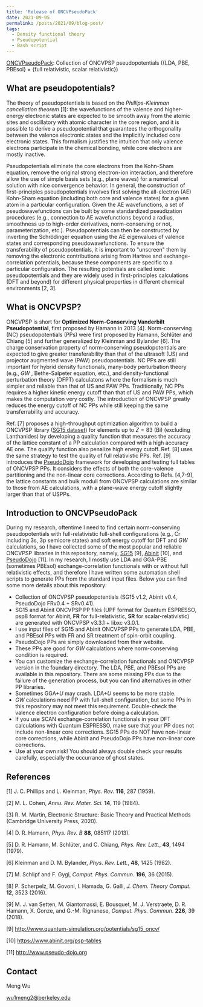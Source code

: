 ```yaml
---
title: 'Release of ONCVPseudoPack'
date: 2021-09-05
permalink: /posts/2021/09/blog-post/
tags:
  - Density functional theory
  - Pseudopotential
  - Bash script
---
```


[ONCVPseudoPack](https://github.com/wu2meng3/ONCVPseudoPack): Collection of ONCVPSP pseudopotentials ({LDA, PBE, PBEsol} $\times$ {full relativistic, scalar relativistic})

## What are pseudopotentials?

The theory of pseudopotentials is based on the *Phillips-Kleinman cancellation theorem* [1]: the wavefunctions of the valence and higher-energy electronic states are expected to be smooth away from the atomic sites and oscillatory with atomic character in the core region, and it is possible to derive a pseudopotential that guarantees the orthogonality between the valence electronic states and the implicitly included core electronic states. This formalism justifies the intuition that only valence electrons participate in the chemical bonding, while core electrons are mostly inactive. 

Pseudopotentials eliminate the core electrons from the Kohn-Sham equation, remove the original strong electron-ion interaction, and therefore allow the use of simple basis sets (e.g., plane waves) for a numerical solution with nice convergence behavior. In general, the construction of first-principles pseudopotentials involves first solving the all-electron (AE) Kohn-Sham equation (including both core and valence states) for a given atom in a particular configuration. Given the AE wavefunctions, a set of pseudowavefunctions can be built by some standardized pseudization procedures (e.g., connection to AE wavefunctions beyond a radius, smoothness up to high-order derivatives, norm-conserving or not, parameterization, etc.). Pseudopotentials can then be constructed by inverting the Schrödinger equation using the AE eigenvalues of valence states and corresponding pseudowavefunctions. To ensure the transferability of pseudopotentials, it is important to "unscreen" them by removing the electronic contributions arising from Hartree and exchange-correlation potentials, because these components are specific to a particular configuration. The resulting potentials are called ionic pseudopotentials and they are widely used in first-principles calculations (DFT and beyond) for different physical properties in different chemical environments [2, 3].

## What is ONCVPSP?

ONCVPSP is short for **Optimized Norm-Conserving Vanderbilt Pseudopotential**, first proposed by Hamann in 2013 [4]. Norm-conserving (NC) pseudopotentials (PPs) were first proposed by Hamann, Schlüter and Chiang [5] and further generalized by Kleinman and Bylander [6]. The charge conservation property of norm-conserving pseudopotentials are expected to give greater transferability than that of the ultrasoft (US) and projector augmented wave (PAW) pseudopotentials. NC PPs are still important for hybrid density functionals, many-body perturbation theory (e.g., $GW$ , Bethe-Salpeter equation, etc.), and density-functional perturbation theory (DFPT) calculatons where the formalism is much simpler and reliable than that of US and PAW PPs. Traditionally, NC PPs requires a higher kinetic energy cutoff than that of US and PAW PPs, which makes the computation very costly. The introduction of ONCVPSP greatly reduces the energy cutoff of NC PPs while still keeping the same transferrability and accuracy.

Ref. [7] proposes a high-throughput optimization algorithm to build a ONCVPSP library ([SG15 dataset](http://www.quantum-simulation.org/potentials/sg15_oncv/)) for elements up to $Z=83$ (Bi) (excluding Lanthanides) by developing a quality function that measures the accuracy of the lattice constant of a PP calculation compared with a high accuracy AE one. The qualify function also penalize high energy cutoff. Ref. [8] uses the same strategy to test the quality of full relativistic PPs. Ref. [9] introduces the [PseudoDojo](http://www.pseudo-dojo.org) framework for developing and testing full tables of ONCVPSP PPs. It considers the effects of both the core-valence partitioning and the non-linear core corrections. According to Refs. [4,7-9], the lattice constants and bulk moduli from ONCVPSP calculations are similar to those from AE calculations, with a plane-wave energy cutoff slightly larger than that of USPPs.

## Introduction to ONCVPseudoPack

During my research, oftentime I need to find certain norm-conserving pseudopotentials with full-relativistic full-shell configurations (e.g., Cr including 3s, 3p semicore states) and soft energy cutoff for DFT and $GW$ calculations, so I have collected some of the most popular and reliable ONCVPSP libraries in this repository, namely, [SG15](http://www.quantum-simulation.org/potentials/sg15_oncv/) [9], [Abinit](https://www.abinit.org/psp-tables) [10], and [PseudoDojo](http://www.pseudo-dojo.org) [11]. In my research, I mostly use LDA and GGA-PBE (sometimes PBEsol) exchange-correlation functionals with or without full relativistic effects, and therefore I have written some automation shell scripts to generate  PPs from the standard input files. Below you can find some more details about this repository:

* Collection of ONCVPSP pseudopotentials (SG15 v1.2, Abinit v0.4, PseudoDojo FRv0.4 + SRv0.41).
* SG15 and Abinit ONCVPSP PP files (UPF format for Quantum ESPRESSO, psp8 format for Abinit,
  **FR** for full-relativistic, **SR** for scalar-relativistic) are generated with ONCVPSP v3.3.1 + libxc v3.0.1.
* I use input files of SG15 and Abinit ONCVPSP PPs to generate LDA, PBE, and PBEsol PPs with FR and SR treatment of spin-orbit coupling.
* PseudoDojo PPs are simply downloaded from their website.
* These PPs are good for $GW$ calculations where norm-conserving condition is required.
* You can customize the exchange-correlation functionals and ONCVPSP version in the foundary directory. The LDA, PBE, and PBEsol PPs are available in this repository. There are some missing PPs due to the failure of the generation process, but you can find alternatives in other PP libraries.
* Sometimes GGA+$U$ may crash. LDA+$U$ seems to be more stable.
* $GW$ calculations need PP with full-shell configuration, but some PPs in this repository may not meet this requirement. Double-check the valence electron configuration before doing a calculation.
* If you use SCAN exchange-correlation functionals in your DFT calculations with Quantum ESPRESSO, make sure that your PP does not include non-linear core corrections. SG15 PPs do NOT have non-linear core corrections, while Abinit and PseudoDojo PPs have non-linear core corrections.
* Use at your own risk! You should always double check your results carefully, especially the occurrance of ghost states.

## References

[1] J. C. Phillips and L. Kleinman, _Phys. Rev._ **116**, 287 (1959).

[2] M. L. Cohen, _Annu. Rev. Mater. Sci._ **14**, 119 (1984).

[3] R. M. Martin, Electronic Structure: Basic Theory and Practical Methods (Cambridge University Press, 2020).

[4] D. R. Hamann, _Phys. Rev. B_ **88**, 085117 (2013).

[5] D. R. Hamann, M. Schlüter, and C. Chiang, _Phys. Rev. Lett._, **43**, 1494 (1979).

[6] Kleinman and D. M. Bylander, _Phys. Rev. Lett._, **48**, 1425 (1982).

[7] M. Schlipf and F. Gygi, _Comput. Phys. Commun._ **196**, 36 (2015).

[8] P. Scherpelz, M. Govoni, I. Hamada, G. Galli, _J. Chem. Theory Comput._ **12**, 3523 (2016).

[9] M. J. van Setten, M. Giantomassi, E. Bousquet, M. J. Verstraete, D. R. Hamann, X. Gonze, and G.-M. Rignanese, _Comput. Phys. Commun_. **226**, 39 (2018).

[9] http://www.quantum-simulation.org/potentials/sg15_oncv/

[10] https://www.abinit.org/psp-tables

[11] http://www.pseudo-dojo.org

## Contact

Meng Wu

wu1meng2@berkeley.edu